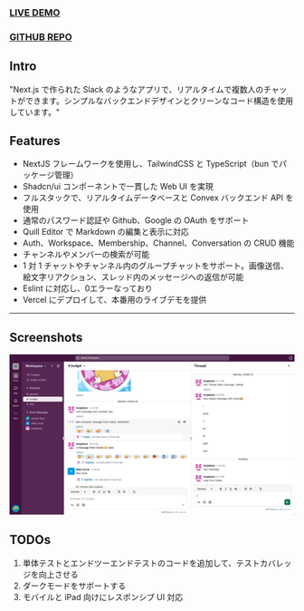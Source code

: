 ### [LIVE DEMO](https://slack-clone-ebon-phi.vercel.app/)

### [GITHUB REPO](https://github.com/lengdaxia/slack-clone)

## Intro

"Next.js で作られた Slack のようなアプリで、リアルタイムで複数人のチャットができます。シンプルなバックエンドデザインとクリーンなコード構造を使用しています。"

## Features

- NextJS フレームワークを使用し、TailwindCSS と TypeScript（bun でパッケージ管理）
- Shadcn/ui コンポーネントで一貫した Web UI を実現
- フルスタックで、リアルタイムデータベースと Convex バックエンド API を使用
- 通常のパスワード認証や Github、Google の OAuth をサポート
- Quill Editor で Markdown の編集と表示に対応
- Auth、Workspace、Membership、Channel、Conversation の CRUD 機能
- チャンネルやメンバーの検索が可能
- 1 対 1 チャットやチャンネル内のグループチャットをサポート。画像送信、絵文字リアクション、スレッド内のメッセージへの返信が可能
- Eslint に対応し、0エラーなっており
- Vercel にデプロイして、本番用のライブデモを提供

---

## Screenshots

![home-0](./screenshots/home-0.png)

## TODOs

1. 単体テストとエンドツーエンドテストのコードを追加して、テストカバレッジを向上させる
2. ダークモードをサポートする
3. モバイルと iPad 向けにレスポンシブ UI 対応
